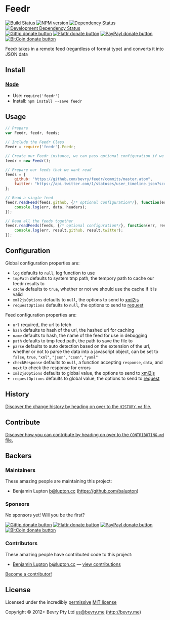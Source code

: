 <!-- TITLE/ -->

# Feedr

<!-- /TITLE -->


<!-- BADGES/ -->

[![Build Status](http://img.shields.io/travis-ci/bevry/feedr.png?branch=master)](http://travis-ci.org/bevry/feedr "Check this project's build status on TravisCI")
[![NPM version](http://badge.fury.io/js/feedr.png)](https://npmjs.org/package/feedr "View this project on NPM")
[![Dependency Status](https://david-dm.org/bevry/feedr.png?theme=shields.io)](https://david-dm.org/bevry/feedr)
[![Development Dependency Status](https://david-dm.org/bevry/feedr/dev-status.png?theme=shields.io)](https://david-dm.org/bevry/feedr#info=devDependencies)<br/>
[![Gittip donate button](http://img.shields.io/gittip/bevry.png)](https://www.gittip.com/bevry/ "Donate weekly to this project using Gittip")
[![Flattr donate button](http://img.shields.io/flattr/donate.png?color=yellow)](http://flattr.com/thing/344188/balupton-on-Flattr "Donate monthly to this project using Flattr")
[![PayPayl donate button](http://img.shields.io/paypal/donate.png?color=yellow)](https://www.paypal.com/cgi-bin/webscr?cmd=_s-xclick&hosted_button_id=QB8GQPZAH84N6 "Donate once-off to this project using Paypal")
[![BitCoin donate button](http://img.shields.io/bitcoin/donate.png?color=yellow)](https://coinbase.com/checkouts/9ef59f5479eec1d97d63382c9ebcb93a "Donate once-off to this project using BitCoin")

<!-- /BADGES -->


<!-- DESCRIPTION/ -->

Feedr takes in a remote feed (regardless of format type) and converts it into JSON data

<!-- /DESCRIPTION -->


<!-- INSTALL/ -->

## Install

### [Node](http://nodejs.org/)
- Use: `require('feedr')`
- Install: `npm install --save feedr`

<!-- /INSTALL -->


## Usage

``` javascript
// Prepare
var Feedr, feedr, feeds;

// Include the Feedr Class
Feedr = require('feedr').Feedr;

// Create our Feedr instance, we can pass optional configuration if we wanted
feedr = new Feedr();

// Prepare our feeds that we want read
feeds = {
	github: "https://github.com/bevry/feedr/commits/master.atom",
	twitter: "https://api.twitter.com/1/statuses/user_timeline.json?screen_name=balupton&count=20&include_entities=true&include_rts=true"
};

// Read a single feed
feedr.readFeed(feeds.github, {/* optional configuration*/}, function(err, data, headers){
	console.log(err, data, headers);
});

// Read all the feeds together
feedr.readFeeds(feeds, {/* optional configuration*/}, function(err, result){
	console.log(err, result.github, result.twitter);
});
```


## Configuration

Global configuration properties are:

- `log` defaults to `null`, log function to use
- `tmpPath` defaults to system tmp path, the tempory path to cache our feedr results to
- `cache` defaults to `true`, whether or not we should use the cache if it is valid
- `xml2jsOptions` defaults to `null`, the options to send to [xml2js](https://github.com/Leonidas-from-XIV/node-xml2js)
- `requestOptions` defaults to `null`, the options to send to [request](https://github.com/mikeal/request)

Feed configuration properties are:

- `url` required, the url to fetch
- `hash` defaults to hash of the url, the hashed url for caching
- `name` defaults to hash, the name of the feed for use in debugging
- `path` defaults to tmp feed path, the path to save the file to
- `parse` defaults to auto detection based on the extension of the url, whether or not to parse the data into a javascript object, can be set to `false`, `true`, `"xml"`, `"json"`, `"cson"`, `"yaml"`
- `checkResponse` defaults to `null`, a function accepting `response`, `data`, and `next` to check the response for errors
- `xml2jsOptions` defaults to global value, the options to send to [xml2js](https://github.com/Leonidas-from-XIV/node-xml2js)
- `requestOptions` defaults to global value, the options to send to [request](https://github.com/mikeal/request)


<!-- HISTORY/ -->

## History
[Discover the change history by heading on over to the `HISTORY.md` file.](https://github.com/bevry/feedr/blob/master/HISTORY.md#files)

<!-- /HISTORY -->


<!-- CONTRIBUTE/ -->

## Contribute

[Discover how you can contribute by heading on over to the `CONTRIBUTING.md` file.](https://github.com/bevry/feedr/blob/master/CONTRIBUTING.md#files)

<!-- /CONTRIBUTE -->


<!-- BACKERS/ -->

## Backers

### Maintainers

These amazing people are maintaining this project:

- Benjamin Lupton <b@lupton.cc> (https://github.com/balupton)

### Sponsors

No sponsors yet! Will you be the first?

[![Gittip donate button](http://img.shields.io/gittip/bevry.png)](https://www.gittip.com/bevry/ "Donate weekly to this project using Gittip")
[![Flattr donate button](http://img.shields.io/flattr/donate.png?color=yellow)](http://flattr.com/thing/344188/balupton-on-Flattr "Donate monthly to this project using Flattr")
[![PayPayl donate button](http://img.shields.io/paypal/donate.png?color=yellow)](https://www.paypal.com/cgi-bin/webscr?cmd=_s-xclick&hosted_button_id=QB8GQPZAH84N6 "Donate once-off to this project using Paypal")
[![BitCoin donate button](http://img.shields.io/bitcoin/donate.png?color=yellow)](https://coinbase.com/checkouts/9ef59f5479eec1d97d63382c9ebcb93a "Donate once-off to this project using BitCoin")

### Contributors

These amazing people have contributed code to this project:

- [Benjamin Lupton](https://github.com/balupton) <b@lupton.cc> — [view contributions](https://github.com/bevry/feedr/commits?author=balupton)

[Become a contributor!](https://github.com/bevry/feedr/blob/master/CONTRIBUTING.md#files)

<!-- /BACKERS -->


<!-- LICENSE/ -->

## License

Licensed under the incredibly [permissive](http://en.wikipedia.org/wiki/Permissive_free_software_licence) [MIT license](http://creativecommons.org/licenses/MIT/)

Copyright &copy; 2012+ Bevry Pty Ltd <us@bevry.me> (http://bevry.me)

<!-- /LICENSE -->


